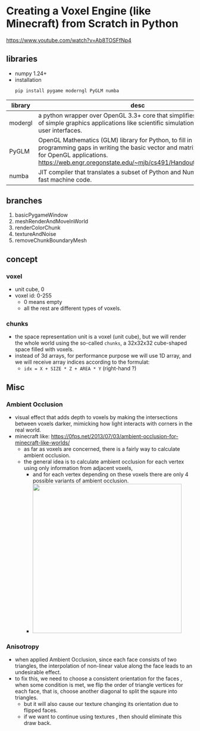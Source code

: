 # Creating a Voxel Engine (like Minecraft) from Scratch in Python

https://www.youtube.com/watch?v=Ab8TOSFfNp4


## libraries

- numpy 1.24+
- installation
    ```bash
    pip install pygame moderngl PyGLM numba
    ```

library | desc
--- | ---
modergl | a python wrapper over OpenGL 3.3+ core that simplifies the creation of simple graphics applications like scientific simulations, games or user interfaces. 
PyGLM | OpenGL Mathematics (GLM) library for Python, to fill in the programming gaps in writing the basic vector and matrix mathematics for OpenGL applications. <br> https://web.engr.oregonstate.edu/~mjb/cs491/Handouts/GLM.1pp.pdf
numba | JIT compiler that translates a subset of Python and NumPy code into fast machine code.


## branches

1. basicPygameWindow
2. meshRenderAndMoveInWorld
3. renderColorChunk
4. textureAndNoise
5. removeChunkBoundaryMesh




## concept

### voxel

- unit cube, 0 
- voxel id: 0-255
    - 0 means empty
    - all the rest are different types of voxels.

### chunks

- the space representation unit is a voxel (unit cube), but we will render the whole world using the so-called `chunks`, a 32x32x32 cube-shaped space filled with voxels.
- instead of 3d arrays, for performance purpose we will use 1D array, and we will receive array indices according to the formulat:
    - `idx = X + SIZE * Z + AREA * Y`  (right-hand ?)




## Misc

### Ambient Occlusion

- visual effect that adds depth to voxels by making the intersections between voxels darker, mimicking how light interacts with corners in the real world.
- minecraft like: https://0fps.net/2013/07/03/ambient-occlusion-for-minecraft-like-worlds/
    - as far as voxels are concerned, there is a fairly way to calculate ambient occlusion. 
    - the general idea is to calculate ambient occlusion for each vertex using only information from adjacent voxels, 
        - and for each vertex depending on these voxels there are only 4 possible variants of ambient occlusion.
        - <img src="https://0fps.files.wordpress.com/2013/07/aovoxel2.png" height=400/>


### Anisotropy

- when applied Ambient Occlusion, since each face consists of two triangles, the interpolation of non-linear value along the face leads to an undesirable effect.
- to fix this, we need to choose a consistent orientation for the faces , when some condition is met, we flip the order of triangle vertices for each face, that is, choose another diagonal to split the sqaure into triangles.
    - but it will also cause our texture changing its orientation due to flipped faces.
    - if we want to continue using textures , then should eliminate this draw back.
